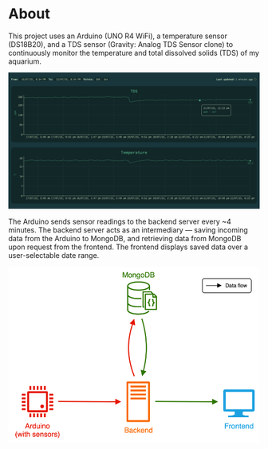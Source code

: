 # About

This project uses an Arduino (UNO R4 WiFi), a temperature sensor (DS18B20), and a TDS sensor (Gravity: Analog TDS Sensor clone) to continuously monitor the temperature and total dissolved solids (TDS) of my aquarium.

<p align="center">
  <img src="./docs/app.png"/>
</p>

The Arduino sends sensor readings to the backend server every ~4 minutes.
The backend server acts as an intermediary &mdash; saving incoming data from the Arduino to MongoDB, and retrieving data from MongoDB upon request from the frontend.
The frontend displays saved data over a user-selectable date range.

<p align="center">
  <img src="./docs/data-flow-diagram.svg"/>
</p>

